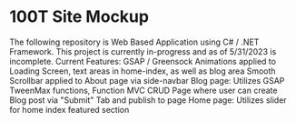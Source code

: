 # 100T Site Mockup
 The following repository is Web Based Application using C# / .NET Framework. This project is currently in-progress and as of 5/31/2023 is incomplete.  Current Features:  GSAP / Greensock Animations applied to Loading Screen, text areas in home-index, as well as blog area Smooth Scrollbar applied to About page via side-navbar Blog page: Utilizes GSAP TweenMax functions, Function MVC CRUD Page where user can create Blog post via "Submit" Tab and publish to page Home page: Utilizes slider for home index featured section
